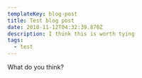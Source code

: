 ```yaml
---
templateKey: blog-post
title: Test blog post
date: 2018-11-12T04:32:39.870Z
description: I think this is worth tying
tags:
  - test
---
```

What do you think?
